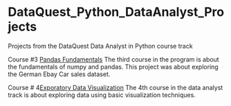 # DataQuest_Python_DataAnalyst_Projects
Projects from the DataQuest Data Analyst in Python course track

Course #3 [Pandas Fundamentals](https://github.com/chrisselig/DataQuest_Python_DataAnalyst_Projects/tree/master/3_Pandas_Fundamentals_Project)
The third course in the program is about the fundamentals of numpy and pandas. This project was about exploring the German Ebay Car sales dataset.

Course # 4[Exporatory Data Visualization](https://github.com/chrisselig/DataQuest_Python_DataAnalyst_Projects/tree/master/4_Exploratory_Data_Visualization)
The 4th course in the data analyst track is about exploring data using basic visualization techniques.
